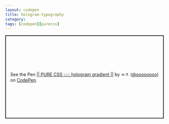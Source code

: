 ```yaml
---
layout: codepen
title: hologram-typography
category:
tags: [codepen][purecss]
---
```


<p class="codepen" data-height="265" data-theme-id="0" data-default-tab="css,result" data-user="sooooooo" data-slug-hash="zVOGmb" style="height: 265px; box-sizing: border-box; display: flex; align-items: center; justify-content: center; border: 2px solid; margin: 1em 0; padding: 1em;" data-pen-title="|| PURE CSS ::::: hologram gradient ||">
  <span>See the Pen <a href="https://codepen.io/sooooooo/pen/zVOGmb/">
  || PURE CSS ::::: hologram gradient ||</a> by ㅆㅈ (<a href="https://codepen.io/sooooooo">@sooooooo</a>)
  on <a href="https://codepen.io">CodePen</a>.</span>
</p>
<script async src="https://static.codepen.io/assets/embed/ei.js"></script>
